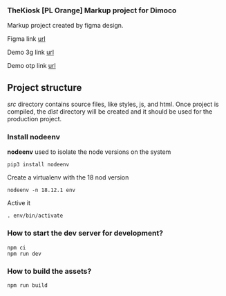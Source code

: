 ### TheKiosk [PL Orange] Markup project for Dimoco ###

Markup project created by figma design.

Figma link [url](https://www.figma.com/file/fPP8kqT2vGBnwqvHk3zlAI/Poland-Orange_Mind%2B?type=design&node-id=27-3036&mode=design&t=HAkLM2GL1cDgAEOK-0 "Figma link")

Demo 3g link [url](https://pw-int.github.io/kiosk-orange/ "Demo 3g link")

Demo otp link [url](https://pw-int.github.io/kiosk-orange/otp.html "Demo otp link")


## Project structure ##

*src* directory contains source files, like styles, js, and html. Once project is compiled, the *dist* directory will be created and it should be used for the production project.

### Install nodeenv ###

**nodeenv** used to isolate the node versions on the system 

    pip3 install nodeenv

Create a virtualenv with the 18 nod version

    nodeenv -n 18.12.1 env

Active it 

    . env/bin/activate

### How to start the dev server for development? ###

    npm ci
    npm run dev


### How to build the assets? ###

    npm run build

